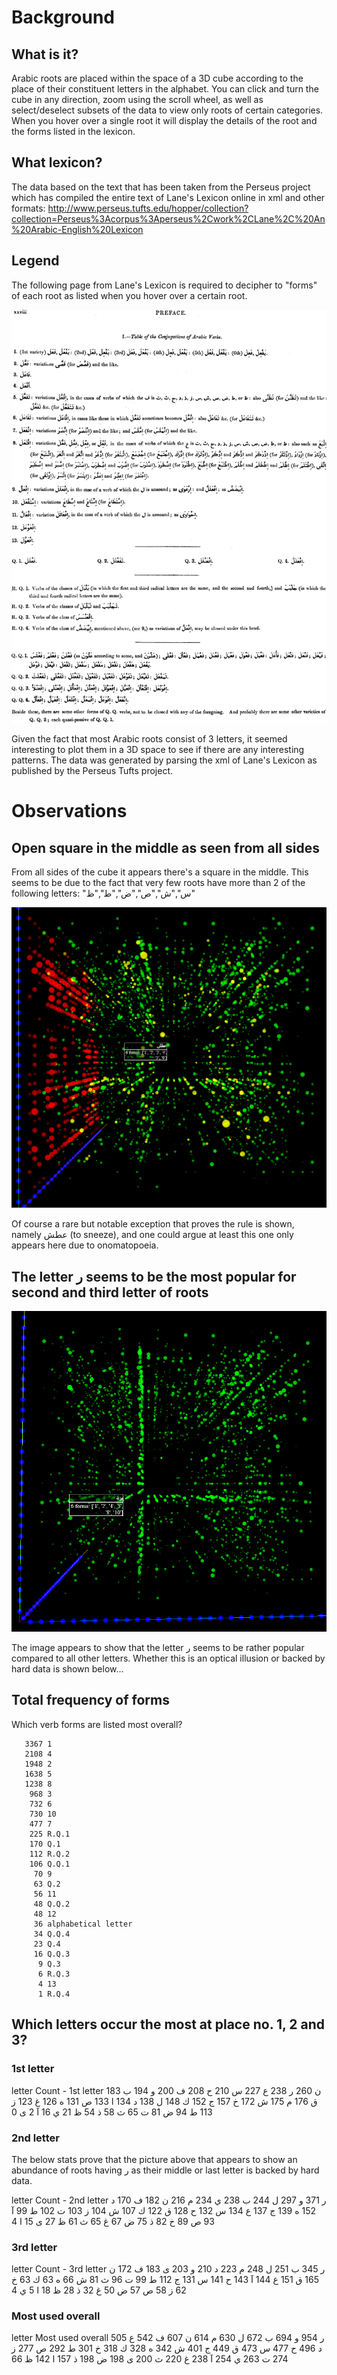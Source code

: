
# Background

## What is it?

Arabic roots are placed within the space of a 3D cube according to the place of their constituent letters in the alphabet. You can click and turn the cube in any direction, zoom using the scroll wheel, as well as select/deselect subsets of the data to view only roots of certain categories. When you hover over a single root it will display the details of the root and the forms listed in the lexicon.

## What lexicon?

The data based on the text that has been taken from the Perseus project which has compiled the entire text of Lane's Lexicon online in xml and other formats:
http://www.perseus.tufts.edu/hopper/collection?collection=Perseus%3Acorpus%3Aperseus%2Cwork%2CLane%2C%20An%20Arabic-English%20Lexicon

## Legend

The following page from Lane's Lexicon is required to decipher to "forms" of each root as listed when you hover over a certain root.

![Lane's Lexicon page about verb confugation forms](./LL-forms-ll-0029.png)

Given the fact that most Arabic roots consist of 3 letters, it seemed interesting to plot them in a 3D space to see if there are any interesting patterns. The data was generated by parsing the xml of Lane's Lexicon as published by the Perseus Tufts project.

# Observations

## Open square in the middle as seen from all sides

From all sides of the cube it appears there's a square in the middle. This seems to be due to the fact that very few roots have more than 2 of the following letters:
"س","ش","ص","ض","ط","ظ"

![A center square void is visible from every side of the cube](./Center-square-open.png)

Of course a rare but notable exception that proves the rule is shown, namely عطش (to sneeze), and one could argue at least this one only appears here due to onomatopoeia.

## The letter ر seems to be the most popular for second and third letter of roots

![The layers of letter Ra for the second and third letter shown](./Ra-popular-2nd-3rd-letter.png)

The image appears to show that the letter ر seems to be rather popular compared to all other letters. Whether this is an optical illusion or backed by hard data is shown below...


## Total frequency of forms

Which verb forms are listed most overall?

```
   3367 1
   2108 4
   1948 2
   1638 5
   1238 8
    968 3
    732 6
    730 10
    477 7
    225 R.Q.1
    170 Q.1
    112 R.Q.2
    106 Q.Q.1
     70 9
     63 Q.2
     56 11
     48 Q.Q.2
     48 12
     36 alphabetical letter
     34 Q.Q.4
     23 Q.4
     16 Q.Q.3
      9 Q.3
      6 R.Q.3
      4 13
      1 R.Q.4
```
## Which letters occur the most at place no. 1, 2 and 3?

### 1st letter

letter	Count - 1st letter
ن	260
ر	238
ع	227
س	210
ح	208
ف	200
و	194
ب	183
ق	176
م	175
ش	172
خ	157
ج	152
ك	148
ل	138
د	134
ا	133
ص	131
ه	126
غ	123
ز	113
ط	94
ض	81
ت	65
ث	58
ذ	54
ظ	21
ي	16
آ	2
ى	0

### 2nd letter

The below stats prove that the picture above that appears to show an abundance of roots having ر as their middle or last letter is backed by hard data.

letter	Count - 2nd letter
ر	371
و	297
ل	244
ب	238
ي	234
م	216
ن	182
ف	170
د	152
ه	139
ج	137
ع	134
س	132
ح	128
ق	122
ك	107
ش	104
ز	103
ت	102
ط	99
آ	93
ص	89
خ	82
ذ	75
ض	67
غ	65
ث	61
ظ	27
ى	15
ا	4

### 3rd letter

letter	Count - 3rd letter
ر	345
ب	251
ل	248
م	223
د	210
و	203
ى	183
ف	172
ن	165
ق	151
ع	144
آ	143
ح	141
س	131
ج	112
ط	99
ت	96
ث	81
ش	66
ه	63
ك	63
خ	62
ز	58
ص	57
ض	50
غ	32
ذ	28
ظ	18
ا	5
ي	4

### Most used overall

letter	Most used overall
ر	954
و	694
ب	672
ل	630
م	614
ن	607
ف	542
ع	505
د	496
ح	477
س	473
ق	449
ج	401
ش	342
ه	328
ك	318
خ	301
ط	292
ص	277
ز	274
ت	263
ي	254
آ	238
غ	220
ث	200
ى	198
ض	198
ذ	157
ا	142
ظ	66
